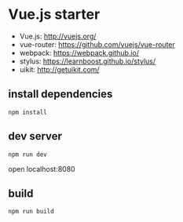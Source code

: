 # Vue.js starter

- Vue.js: http://vuejs.org/
- vue-router: https://github.com/vuejs/vue-router
- webpack: https://webpack.github.io/
- stylus: https://learnboost.github.io/stylus/
- uikit: http://getuikit.com/

## install  dependencies

```
npm install
```

## dev server

```
npm run dev
```

open localhost:8080

## build

```
npm run build
```
